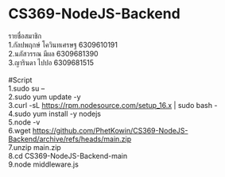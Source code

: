 # CS369-NodeJS-Backend<br>
รายชื่อสมาชิก<br>
1.กัลปพฤกษ์ โควินทเศรษฐ 6309610191<br>
2.นภัสวรรณ มีผล 6309681390<br>
3.ญารินดา ไปปอ 6309681515<br>
<br>
#Script<br>
1.sudo su –<br>
2.sudo yum update -y<br>
3.curl -sL https://rpm.nodesource.com/setup_16.x | sudo bash -<br>
4.sudo yum install -y nodejs<br>
5.node -v<br>
6.wget https://github.com/PhetKowin/CS369-NodeJS-Backend/archive/refs/heads/main.zip<br>
7.unzip main.zip<br>
8.cd CS369-NodeJS-Backend-main<br>
9.node middleware.js<br>

